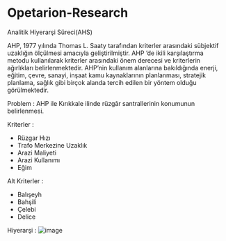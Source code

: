 # Opetarion-Research
Analitik Hiyerarşi Süreci(AHS)

AHP, 1977 yılında Thomas L. Saaty tarafından kriterler arasındaki sübjektif uzaklığın ölçülmesi amacıyla geliştirilmiştir. 
AHP ’de ikili karşılaştırma metodu kullanılarak kriterler arasındaki önem derecesi ve kriterlerin ağırlıkları belirlenmektedir.
AHP’nin kullanım alanlarına bakıldığında enerji, eğitim, çevre, sanayi, inşaat kamu kaynaklarının planlanması, stratejik planlama, sağlık gibi birçok alanda tercih edilen bir yöntem olduğu görülmektedir. 

Problem : AHP ile Kırıkkale ilinde rüzgâr santrallerinin konumunun belirlenmesi.

Kriterler : 
* Rüzgar Hızı
* Trafo Merkezine Uzaklık
* Arazi Maliyeti
* Arazi Kullanımı
* Eğim

Alt Kriterler : 
* Balışeyh
* Bahşili
* Çelebi
* Delice

Hiyerarşi : ![image](https://user-images.githubusercontent.com/95279580/175008255-dbc924c9-3136-4bd4-aa57-38a8de3f94a1.png)

